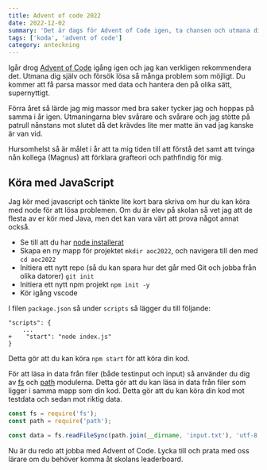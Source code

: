 ```yaml
---
title: Advent of code 2022
date: 2022-12-02
summary: 'Det är dags för Advent of Code igen, ta chansen och utmana dig själv!'
tags: ['koda', 'advent of code']
category: anteckning
---
```


Igår drog [Advent of Code](https://adventofcode.com/) igång igen och jag kan verkligen rekommendera det. Utmana dig själv och försök lösa så många problem som möjligt. Du kommer att få parsa massor med data och hantera den på olika sätt, supernyttigt.

Förra året så lärde jag mig massor med bra saker tycker jag och hoppas på samma i år igen. Utmaningarna blev svårare och svårare och jag stötte på patrull nånstans mot slutet då det krävdes lite mer matte än vad jag kanske är van vid.

Hursomhelst så är målet i år att ta mig tiden till att förstå det samt att tvinga nån kollega (Magnus) att förklara grafteori och pathfindig för mig.

## Köra med JavaScript

Jag kör med javascript och tänkte lite kort bara skriva om hur du kan köra med node för att lösa problemen. Om du är elev på skolan så vet jag att de flesta av er kör med Java, men det kan vara värt att prova något annat också.

* Se till att du har [node installerat](posts/webbserver-programmering/#nodejs)
* Skapa en ny mapp för projektet ```mkdir aoc2022```, och navigera till den med ```cd aoc2022```
* Initiera ett nytt repo (så du kan spara hur det går med Git och jobba från olika datorer) ```git init```
* Initiera ett nytt npm projekt ```npm init -y```
* Kör igång vscode

I filen ```package.json``` så under ```scripts``` så lägger du till följande:

```diff-json
"scripts": {
    ...
+    "start": "node index.js"
}
```

Detta gör att du kan köra ```npm start``` för att köra din kod.

För att läsa in data från filer (både testinput och input) så använder du dig av [fs](https://nodejs.org/api/fs.html) och [path](https://nodejs.org/api/path.html) modulerna. Detta gör att du kan läsa in data från filer som ligger i samma mapp som din kod. Detta gör att du kan köra din kod mot testdata och sedan mot riktig data.

```javascript
const fs = require('fs');
const path = require('path');

const data = fs.readFileSync(path.join(__dirname, 'input.txt'), 'utf-8');
```

Nu är du redo att jobba med Advent of Code. Lycka till och prata med oss lärare om du behöver komma åt skolans leaderboard.


